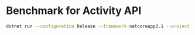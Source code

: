 # Benchmark for Activity API

```sh
dotnet run --configuration Release --framework netcoreapp3.1 --project ActivityBenchmark.csproj
```
